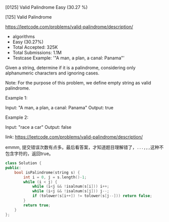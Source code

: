 [0125] Valid Palindrome                                             Easy   (30.27 %)

<!--front-->	
[125] Valid Palindrome  

https://leetcode.com/problems/valid-palindrome/description/

* algorithms
* Easy (30.27%)
* Total Accepted:    325K
* Total Submissions: 1.1M
* Testcase Example:  '"A man, a plan, a canal: Panama"'

Given a string, determine if it is a palindrome, considering only alphanumeric characters and ignoring cases.

Note: For the purpose of this problem, we define empty string as valid palindrome.

Example 1:


Input: "A man, a plan, a canal: Panama"
Output: true


Example 2:


Input: "race a car"
Output: false







<!--back-->

link: https://leetcode.com/problems/valid-palindrome/description/

emmm, 提交错误次数有点多。最后看答案，才知道题目理解错了，`...,,,`这种不包含字符的，返回true。

```cpp
class Solution {
public:
    bool isPalindrome(string s) {
        int i = 0, j = s.length()-1;
        while (i < j) {
            while (i<j && !isalnum(s[i])) i++;
            while (i<j && !isalnum(s[j])) j--;
            if (tolower(s[i++]) != tolower(s[j--])) return false;
        }
        return true;
    }
};
```


